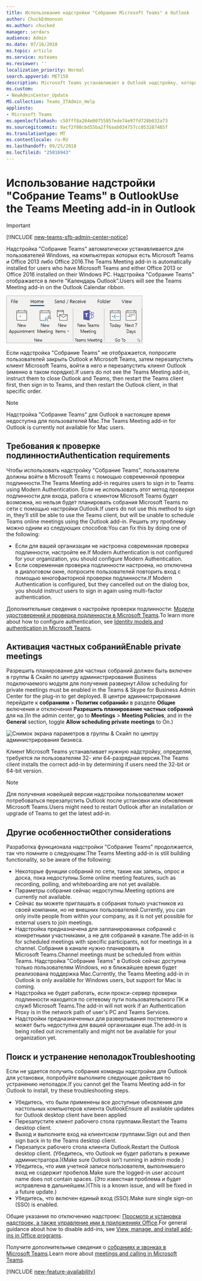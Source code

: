 ```yaml
---
title: Использование надстройки "Собрание Microsoft Teams" в Outlook
author: ChuckEdmonson
ms.author: chucked
manager: serdars
audience: Admin
ms.date: 07/16/2018
ms.topic: article
ms.service: msteams
ms.reviewer: ''
localization_priority: Normal
search.appverid: MET150
description: Microsoft Teams устанавливает в Outlook надстройку, которая позволяет пользователям планировать собрания Microsoft Teams из Outlook.
ms.custom:
- NewAdminCenter_Update
MS.collection: Teams_ITAdmin_Help
appliesto:
- Microsoft Teams
ms.openlocfilehash: c50fff8a204e00755857ede74e97fd728b032a73
ms.sourcegitcommit: 9acf2f80cbd55ba2ff6aab034757cc053287485f
ms.translationtype: MT
ms.contentlocale: ru-RU
ms.lasthandoff: 09/25/2018
ms.locfileid: "25016943"
---
```

<a name="use-the-teams-meeting-add-in-in-outlook"></a><span data-ttu-id="f94b7-103">Использование надстройки "Собрание Teams" в Outlook</span><span class="sxs-lookup"><span data-stu-id="f94b7-103">Use the Teams Meeting add-in in Outlook</span></span>
=======================================
> [!IMPORTANT]
> [!INCLUDE [new-teams-sfb-admin-center-notice](includes/new-teams-sfb-admin-center-notice.md)]

<span data-ttu-id="f94b7-104">Надстройка "Собрание Teams" автоматически устанавливается для пользователей Windows, на компьютерах которых есть Microsoft Teams и Office 2013 либо Office 2016.</span><span class="sxs-lookup"><span data-stu-id="f94b7-104">The Teams Meeting add-in is automatically installed for users who have Microsoft Teams and either Office 2013 or Office 2016 installed on their Windows PC.</span></span> <span data-ttu-id="f94b7-105">Надстройка "Собрание Teams" отображается в ленте "Календарь Outlook".</span><span class="sxs-lookup"><span data-stu-id="f94b7-105">Users will see the Teams Meeting add-in on the Outlook Calendar ribbon.</span></span> 

![Снимок экрана с надстройкой Microsoft Teams в ленте Outlook.](media/Teams-add-in-for-Outlook.png)

<span data-ttu-id="f94b7-107">Если надстройка "Собрание Teams" не отображается, попросите пользователей закрыть Outlook и Microsoft Teams, затем перезапустить клиент Microsoft Teams, войти в него и перезапустить клиент Outlook (именно в таком порядке).</span><span class="sxs-lookup"><span data-stu-id="f94b7-107">If users do not see the Teams Meeting add-in, instruct them to close Outlook and Teams, then restart the Teams client first, then sign in to Teams, and then restart the Outlook client, in that specific order.</span></span>

> [!NOTE]
> <span data-ttu-id="f94b7-108">Надстройка "Собрание Teams" для Outlook в настоящее время недоступна для пользователей Mac.</span><span class="sxs-lookup"><span data-stu-id="f94b7-108">The Teams Meeting add-in for Outlook is currently not available for Mac users.</span></span>

## <a name="authentication-requirements"></a><span data-ttu-id="f94b7-109">Требования к проверке подлинности</span><span class="sxs-lookup"><span data-stu-id="f94b7-109">Authentication requirements</span></span>

<span data-ttu-id="f94b7-110">Чтобы использовать надстройку "Собрание Teams", пользователи должны войти в Microsoft Teams с помощью современной проверки подлинности.</span><span class="sxs-lookup"><span data-stu-id="f94b7-110">The Teams Meeting add-in requires users to sign in to Teams using Modern Authentication.</span></span> <span data-ttu-id="f94b7-111">Если не использовать этот метод проверки подлинности для входа, работа с клиентом Microsoft Teams будет возможна, но нельзя будет планировать собрания Microsoft Teams по сети с помощью настройки Outlook.</span><span class="sxs-lookup"><span data-stu-id="f94b7-111">If users do not use this method to sign in, they’ll still be able to use the Teams client, but will be unable to schedule Teams online meetings using the Outlook add-in.</span></span> <span data-ttu-id="f94b7-112">Решить эту проблему можно одним из следующих способов:</span><span class="sxs-lookup"><span data-stu-id="f94b7-112">You can fix this by doing one of the following:</span></span>

- <span data-ttu-id="f94b7-113">Если для вашей организации не настроена современная проверка подлинности, настройте ее.</span><span class="sxs-lookup"><span data-stu-id="f94b7-113">If Modern Authentication is not configured for your organization, you should configure Modern Authentication.</span></span>
- <span data-ttu-id="f94b7-114">Если современная проверка подлинности настроена, но отключена в диалоговом окне, попросите пользователей повторить вход с помощью многофакторной проверки подлинности.</span><span class="sxs-lookup"><span data-stu-id="f94b7-114">If Modern Authentication is configured, but they cancelled out on the dialog box, you should instruct users to sign in again using multi-factor authentication.</span></span>

<span data-ttu-id="f94b7-115">Дополнительные сведения о настройке проверки подлинности: [Модели удостоверений и проверка подлинности в Microsoft Teams](identify-models-authentication.md).</span><span class="sxs-lookup"><span data-stu-id="f94b7-115">To learn more about how to configure authentication, see [Identity models and authentication in Microsoft Teams](identify-models-authentication.md).</span></span>

## <a name="enable-private-meetings"></a><span data-ttu-id="f94b7-116">Активация частных собраний</span><span class="sxs-lookup"><span data-stu-id="f94b7-116">Enable private meetings</span></span>

<span data-ttu-id="f94b7-117">Разрешить планирование для частных собраний должен быть включен в группы & Скайп по центру администрирования Business подключаемого модуля для получения развернут.</span><span class="sxs-lookup"><span data-stu-id="f94b7-117">Allow scheduling for private meetings must be enabled in the Teams & Skype for Business Admin Center for the plug-in to get deployed.</span></span> <span data-ttu-id="f94b7-118">В центре администрирования перейдите к **собраниям** > **Политик собраний**и в разделе **Общие** включения и отключения **Разрешить планирование частных собраний** для на.)</span><span class="sxs-lookup"><span data-stu-id="f94b7-118">In the admin center, go to **Meetings** > **Meeting Policies**, and in the **General** section, toggle **Allow scheduling private meetings** to On.)</span></span>

![Снимок экрана параметров в группы & Скайп по центру администрирования бизнеса.](media/teams-add-in-for-outlook-image1.png)

<span data-ttu-id="f94b7-120">Клиент Microsoft Teams устанавливает нужную надстройку, определяя, требуется ли пользователям 32- или 64-разрядная версия.</span><span class="sxs-lookup"><span data-stu-id="f94b7-120">The Teams client installs the correct add-in by determining if users need the 32-bit or 64-bit version.</span></span>

> [!NOTE]
> <span data-ttu-id="f94b7-121">Для получения новейшей версии надстройки пользователям может потребоваться перезапустить Outlook после установки или обновления Microsoft Teams.</span><span class="sxs-lookup"><span data-stu-id="f94b7-121">Users might need to restart Outlook after an installation or upgrade of Teams to get the latest add-in.</span></span>

## <a name="other-considerations"></a><span data-ttu-id="f94b7-122">Другие особенности</span><span class="sxs-lookup"><span data-stu-id="f94b7-122">Other considerations</span></span>

<span data-ttu-id="f94b7-123">Разработка функционала надстройки "Собрание Teams" продолжается, так что помните о следующем:</span><span class="sxs-lookup"><span data-stu-id="f94b7-123">The Teams Meeting add-in is still building functionality, so be aware of the following:</span></span>
- <span data-ttu-id="f94b7-124">Некоторые функции собраний по сети, такие как запись, опрос и доска, пока недоступны.</span><span class="sxs-lookup"><span data-stu-id="f94b7-124">Some online meeting features, such as recording, polling, and whiteboarding are not yet available.</span></span>
- <span data-ttu-id="f94b7-125">Параметры собрания сейчас недоступны.</span><span class="sxs-lookup"><span data-stu-id="f94b7-125">Meeting options are currently not available.</span></span>
- <span data-ttu-id="f94b7-126">Сейчас вы можете приглашать в собрания только участников из своей компании, но не внешних пользователей.</span><span class="sxs-lookup"><span data-stu-id="f94b7-126">Currently, you can only invite people from within your company, as it is not yet possible for external users to join meetings.</span></span>
- <span data-ttu-id="f94b7-127">Надстройка предназначена для запланированных собраний с конкретными участниками, а не для собраний в канале.</span><span class="sxs-lookup"><span data-stu-id="f94b7-127">The add-in is for scheduled meetings with specific participants, not for meetings in a channel.</span></span> <span data-ttu-id="f94b7-128">Собрания в канале нужно планировать в Microsoft Teams.</span><span class="sxs-lookup"><span data-stu-id="f94b7-128">Channel meetings must be scheduled from within Teams.</span></span> <span data-ttu-id="f94b7-129">Надстройка "Собрание Teams" в Outlook сейчас доступна только пользователям Windows, но в ближайшее время будет реализована поддержка Mac.</span><span class="sxs-lookup"><span data-stu-id="f94b7-129">Currently, the Teams Meeting add-in in Outlook is only available for Windows users, but support for Mac is coming.</span></span>
- <span data-ttu-id="f94b7-130">Надстройка не будет работать, если прокси-сервер проверки подлинности находится по сетевому пути пользовательского ПК и служб Microsoft Teams.</span><span class="sxs-lookup"><span data-stu-id="f94b7-130">The add-in will not work if an Authentication Proxy is in the network path of user's PC and Teams Services.</span></span>
- <span data-ttu-id="f94b7-131">Надстройки предназначенных для развертывания постепенного и может быть недоступна для вашей организации еще.</span><span class="sxs-lookup"><span data-stu-id="f94b7-131">The add-in is being rolled out incrementally and might not be available for your organization yet.</span></span>

## <a name="troubleshooting"></a><span data-ttu-id="f94b7-132">Поиск и устранение неполадок</span><span class="sxs-lookup"><span data-stu-id="f94b7-132">Troubleshooting</span></span>

<span data-ttu-id="f94b7-133">Если не удается получить собрания команды надстройки для Outlook для установки, попробуйте выполните следующие действия по устранению неполадок.</span><span class="sxs-lookup"><span data-stu-id="f94b7-133">If you cannot get the Teams Meeting add-in for Outlook to install, try these troubleshooting steps.</span></span>

- <span data-ttu-id="f94b7-134">Убедитесь, что были применены все доступные обновления для настольных компьютеров клиента Outlook</span><span class="sxs-lookup"><span data-stu-id="f94b7-134">Ensure all available updates for Outlook desktop client have been applied</span></span> 
- <span data-ttu-id="f94b7-135">Перезапустите клиент рабочего стола группами.</span><span class="sxs-lookup"><span data-stu-id="f94b7-135">Restart the Teams desktop client.</span></span>
- <span data-ttu-id="f94b7-136">Выход и выполните вход на клиентском группами.</span><span class="sxs-lookup"><span data-stu-id="f94b7-136">Sign out and then sign back in to the Teams desktop client.</span></span>
- <span data-ttu-id="f94b7-137">Перезапуск рабочего стола клиента Outlook.</span><span class="sxs-lookup"><span data-stu-id="f94b7-137">Restart the Outlook desktop client.</span></span> <span data-ttu-id="f94b7-138">(Убедитесь, что Outlook не будет работать в режиме администратора.)</span><span class="sxs-lookup"><span data-stu-id="f94b7-138">(Make sure Outlook isn’t running in admin mode.)</span></span>
- <span data-ttu-id="f94b7-139">Убедитесь, что имя учетной записи пользователя, выполнившего вход не содержит пробелов.</span><span class="sxs-lookup"><span data-stu-id="f94b7-139">Make sure the logged-in user account name does not contain spaces.</span></span> <span data-ttu-id="f94b7-140">(Это известная проблема и будет исправлена в дальнейшем.)</span><span class="sxs-lookup"><span data-stu-id="f94b7-140">(This is a known issue, and will be fixed in a future update.)</span></span>
- <span data-ttu-id="f94b7-141">Убедитесь, что включен единый вход (SSO).</span><span class="sxs-lookup"><span data-stu-id="f94b7-141">Make sure single sign-on (SSO) is enabled.</span></span>

<span data-ttu-id="f94b7-142">Общие указания по отключению надстроек: [Просмотр и установка надстроек, а также управление ими в приложениях Office](https://support.office.com/article/View-manage-and-install-add-ins-in-Office-programs-16278816-1948-4028-91E5-76DCA5380F8D).</span><span class="sxs-lookup"><span data-stu-id="f94b7-142">For general guidance about how to disable add-ins, see [View, manage, and install add-ins in Office programs](https://support.office.com/article/View-manage-and-install-add-ins-in-Office-programs-16278816-1948-4028-91E5-76DCA5380F8D).</span></span>

<span data-ttu-id="f94b7-143">Получите дополнительные сведения о [собраниях и звонках в Microsoft Teams](https://support.office.com/article/Meetings-and-calls-d92432d5-dd0f-4d17-8f69-06096b6b48a8).</span><span class="sxs-lookup"><span data-stu-id="f94b7-143">Learn more about [meetings and calling in Microsoft Teams](https://support.office.com/article/Meetings-and-calls-d92432d5-dd0f-4d17-8f69-06096b6b48a8).</span></span>

[!INCLUDE [new-feature-availability](includes/new-feature-availability.md)]

